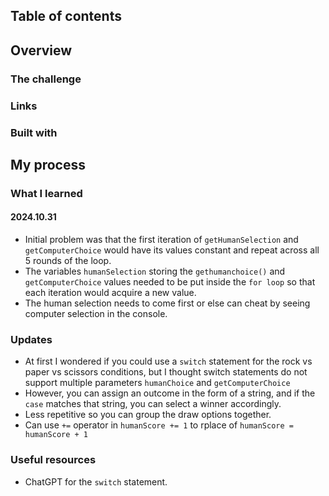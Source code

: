 ## Table of contents

## Overview

### The challenge

### Links

### Built with

## My process

### What I learned

#### 2024.10.31

-   Initial problem was that the first iteration of `getHumanSelection` and `getComputerChoice` would have its values constant and repeat across all 5 rounds of the loop.
-   The variables `humanSelection` storing the `gethumanchoice()` and `getComputerChoice` values needed to be put inside the `for loop` so that each iteration would acquire a new value.
-   The human selection needs to come first or else can cheat by seeing computer selection in the console.

### Updates

-   At first I wondered if you could use a `switch` statement for the rock vs paper vs scissors conditions, but I thought switch statements do not support multiple parameters `humanChoice` and `getComputerChoice`
-   However, you can assign an outcome in the form of a string, and if the `case` matches that string, you can select a winner accordingly.
-   Less repetitive so you can group the draw options together.
-   Can use `+=` operator in `humanScore += 1` to rplace of `humanScore = humanScore + 1`

### Useful resources

-   ChatGPT for the `switch` statement.
